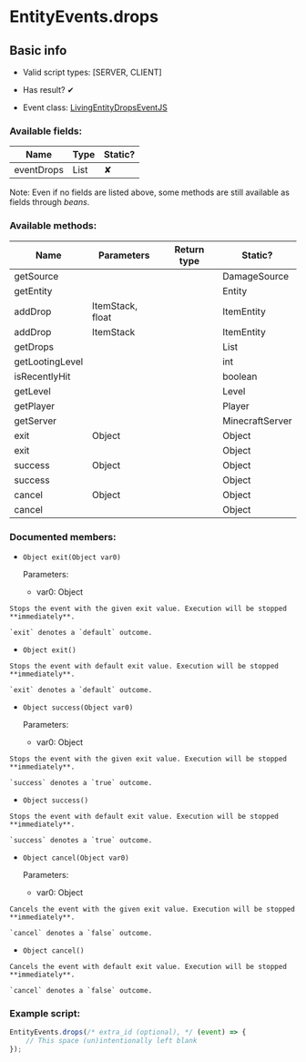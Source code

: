 # EntityEvents.drops

## Basic info

- Valid script types: [SERVER, CLIENT]

- Has result? ✔

- Event class: [LivingEntityDropsEventJS](https://github.com/KubeJS-Mods/KubeJS/tree/2001/common/src/main/java/dev/latvian/mods/kubejs/entity/forge/LivingEntityDropsEventJS.java)

### Available fields:

| Name | Type | Static? |
| ---- | ---- | ------- |
| eventDrops | List<ItemEntity> | ✘ |

Note: Even if no fields are listed above, some methods are still available as fields through *beans*.

### Available methods:

| Name | Parameters | Return type | Static? |
| ---- | ---------- | ----------- | ------- |
| getSource |  |  | DamageSource | ✘ |
| getEntity |  |  | Entity | ✘ |
| addDrop | ItemStack, float |  | ItemEntity | ✘ |
| addDrop | ItemStack |  | ItemEntity | ✘ |
| getDrops |  |  | List<ItemEntity> | ✘ |
| getLootingLevel |  |  | int | ✘ |
| isRecentlyHit |  |  | boolean | ✘ |
| getLevel |  |  | Level | ✘ |
| getPlayer |  |  | Player | ✘ |
| getServer |  |  | MinecraftServer | ✘ |
| exit | Object |  | Object | ✘ |
| exit |  |  | Object | ✘ |
| success | Object |  | Object | ✘ |
| success |  |  | Object | ✘ |
| cancel | Object |  | Object | ✘ |
| cancel |  |  | Object | ✘ |


### Documented members:

- `Object exit(Object var0)`

  Parameters:
  - var0: Object

```
Stops the event with the given exit value. Execution will be stopped **immediately**.

`exit` denotes a `default` outcome.
```

- `Object exit()`
```
Stops the event with default exit value. Execution will be stopped **immediately**.

`exit` denotes a `default` outcome.
```

- `Object success(Object var0)`

  Parameters:
  - var0: Object

```
Stops the event with the given exit value. Execution will be stopped **immediately**.

`success` denotes a `true` outcome.
```

- `Object success()`
```
Stops the event with default exit value. Execution will be stopped **immediately**.

`success` denotes a `true` outcome.
```

- `Object cancel(Object var0)`

  Parameters:
  - var0: Object

```
Cancels the event with the given exit value. Execution will be stopped **immediately**.

`cancel` denotes a `false` outcome.
```

- `Object cancel()`
```
Cancels the event with default exit value. Execution will be stopped **immediately**.

`cancel` denotes a `false` outcome.
```



### Example script:

```js
EntityEvents.drops(/* extra_id (optional), */ (event) => {
	// This space (un)intentionally left blank
});
```

